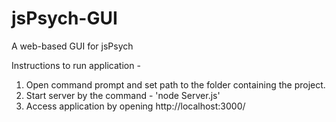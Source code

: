 # jsPsych-GUI
A web-based GUI for jsPsych

Instructions to run application -

1) Open command prompt and set path to the folder containing the project.
2) Start server by the command - 'node Server.js'
3) Access application by opening http://localhost:3000/